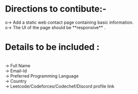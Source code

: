 

<h1>Directions to contibute:-</h1>


<p>o-> Add a static web contact page containing basic information.
  <br>
o-> The UI of the page should be **responsive** .</p>





<h1>Details to be included :</h1><br>
-> Full Name<br>
-> Email-Id<br>
-> Preferred Programming Language<br>
-> Country<br>
-> Leetcode/Codeforces/Codechef/Discord profile link<br>
